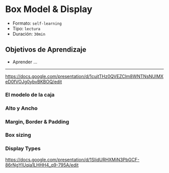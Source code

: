 # Box Model & Display
- Formato: `self-learning`
- Tipo: `lectura`
- Duración: `30min`

## Objetivos de Aprendizaje

- Aprender ...

***

https://docs.google.com/presentation/d/1cujtTHz0QVEZClm8WNTNsNUlMXeD0fVOJg0ybvBKBOQ/edit

### El modelo de la caja

### Alto y Ancho

### Margin, Border & Padding

### Box sizing

### Display Types

https://docs.google.com/presentation/d/1SIidURHXMiN3PbGCF-86rNgYIUqia1LHHH4_q9-795A/edit
